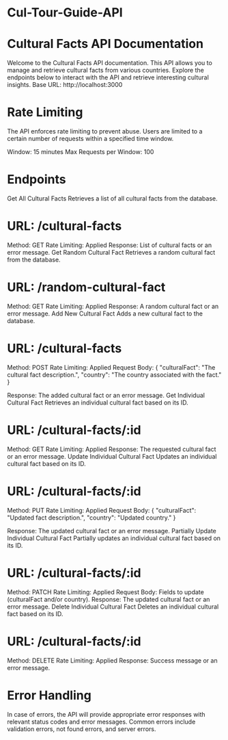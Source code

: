 # Cul-Tour-Guide-API
# Cultural Facts API Documentation
Welcome to the Cultural Facts API documentation. This API allows you to manage and retrieve cultural facts from various countries. Explore the endpoints below to interact with the API and retrieve interesting cultural insights.
Base URL: http://localhost:3000

# Rate Limiting
The API enforces rate limiting to prevent abuse. Users are limited to a certain number of requests within a specified time window.

Window: 15 minutes
Max Requests per Window: 100

# Endpoints
Get All Cultural Facts
Retrieves a list of all cultural facts from the database.

# URL: /cultural-facts
Method: GET
Rate Limiting: Applied
Response: List of cultural facts or an error message.
Get Random Cultural Fact
Retrieves a random cultural fact from the database.

# URL: /random-cultural-fact
Method: GET
Rate Limiting: Applied
Response: A random cultural fact or an error message.
Add New Cultural Fact
Adds a new cultural fact to the database.

# URL: /cultural-facts
Method: POST
Rate Limiting: Applied
Request Body:
{
  "culturalFact": "The cultural fact description.",
  "country": "The country associated with the fact."
}

Response: The added cultural fact or an error message.
Get Individual Cultural Fact
Retrieves an individual cultural fact based on its ID.

# URL: /cultural-facts/:id
Method: GET
Rate Limiting: Applied
Response: The requested cultural fact or an error message.
Update Individual Cultural Fact
Updates an individual cultural fact based on its ID.

# URL: /cultural-facts/:id
Method: PUT
Rate Limiting: Applied
Request Body:
{
  "culturalFact": "Updated fact description.",
  "country": "Updated country."
}

Response: The updated cultural fact or an error message.
Partially Update Individual Cultural Fact
Partially updates an individual cultural fact based on its ID.

# URL: /cultural-facts/:id
Method: PATCH
Rate Limiting: Applied
Request Body: Fields to update (culturalFact and/or country).
Response: The updated cultural fact or an error message.
Delete Individual Cultural Fact
Deletes an individual cultural fact based on its ID.

# URL: /cultural-facts/:id
Method: DELETE
Rate Limiting: Applied
Response: Success message or an error message.
# Error Handling
In case of errors, the API will provide appropriate error responses with relevant status codes and error messages. Common errors include validation errors, not found errors, and server errors.

